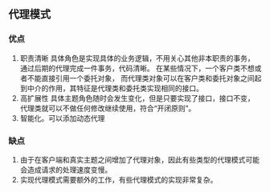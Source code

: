 ## 代理模式
### 优点
1. 职责清晰
具体角色是实现具体的业务逻辑，不用关心其他非本职责的事务，
通过后期的代理完成一件事务，代码清晰。
在某些情况下，一个客户类不想或者不能直接引用一个委托对象，
而代理类对象可以在客户类和委托对象之间起到中介的作用，其特征是代理类和委托类实现相同的接口。
2. 高扩展性
具体主题角色随时会发生变化，但是只要实现了接口，接口不变，
代理类就可以不做任何修改继续使用，符合“开闭原则”。
3. 智能化。可以添加动态代理
### 缺点
1. 由于在客户端和真实主题之间增加了代理对象，因此有些类型的代理模式可能会造成请求的处理速度变慢。
2. 实现代理模式需要额外的工作，有些代理模式的实现非常复杂。
